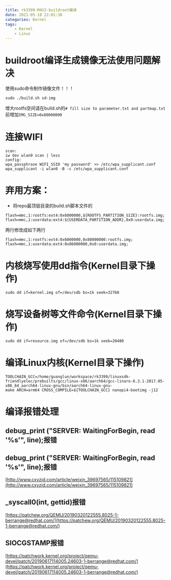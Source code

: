 ```yaml
---
title: rk3399-M4V2-buildroot编译
date: 2021-05-18 22:01:38
categories: Kernel
tags: 
    - Kernel
    - Linux 
---
```

# buildroot编译生成镜像无法使用问题解决
使用sudo命令制作镜像文件！！！
```
sudo ./build.sh sd-img
```
增大rootfs空间请在build.sh的`# fill size to parameter.txt and partmap.txt`前增加`IMG_SIZE=0x80000000`

# 连接WIFI
```
scan:
iw dev wlan0 scan | less
config:
wpa_passphrase WIFI_SSID 'my password' >> /etc/wpa_supplicant.conf
wpa_supplicant -i wlan0 -B -c /etc/wpa_supplicant.conf
```
# 弃用方案：

* 将repo最顶层目录的build.sh脚本文件的  

```
flash=mmc,1:rootfs:ext4:0x6000000,${ROOTFS_PARTITION_SIZE}:rootfs.img; 
flash=mmc,1:userdata:ext4:${USERDATA_PARTITION_ADDR},0x0:userdata.img; 
```
两行修改成如下两行  
```
flash=mmc,1:rootfs:ext4:0x6000000,0x80000000:rootfs.img;  
flash=mmc,1:userdata:ext4:0x86000000,0x0:userdata.img;  
```

# 内核烧写使用dd指令(Kernel目录下操作)
```
sudo dd if=kernel.img of=/dev/sdb bs=1k seek=32768
```
# 烧写设备树等文件命令(Kernel目录下操作)
```
sudo dd if=resource.img of=/dev/sdb bs=1k seek=20480
```
# 编译Linux内核(Kernel目录下操作)
```
TOOLCHAIN_GCC=/home/guanglun/workspace/rk3399/linuxsdk-friendlyelec/prebuilts/gcc/linux-x86/aarch64/gcc-linaro-6.3.1-2017.05-x86_64_aarch64-linux-gnu/bin/aarch64-linux-gnu-
make ARCH=arm64 CROSS_COMPILE=${TOOLCHAIN_GCC} nanopi4-bootimg -j12
```  

# 编译报错处理
## debug_print ("SERVER: WaitingForBegin, read '%s'", line);报错
## debug_print ("SERVER: WaitingForBegin, read '%s'", line);报错
[http://www.cxyzjd.com/article/weixin_39697565/115109821](http://www.cxyzjd.com/article/weixin_39697565/115109821)
## _syscall0(int, gettid)报错
[https://patchew.org/QEMU/20190320122555.8025-1-berrange@redhat.com/](https://patchew.org/QEMU/20190320122555.8025-1-berrange@redhat.com/)

## SIOCGSTAMP报错
[https://patchwork.kernel.org/project/qemu-devel/patch/20190617114005.24603-1-berrange@redhat.com/](https://patchwork.kernel.org/project/qemu-devel/patch/20190617114005.24603-1-berrange@redhat.com/)

